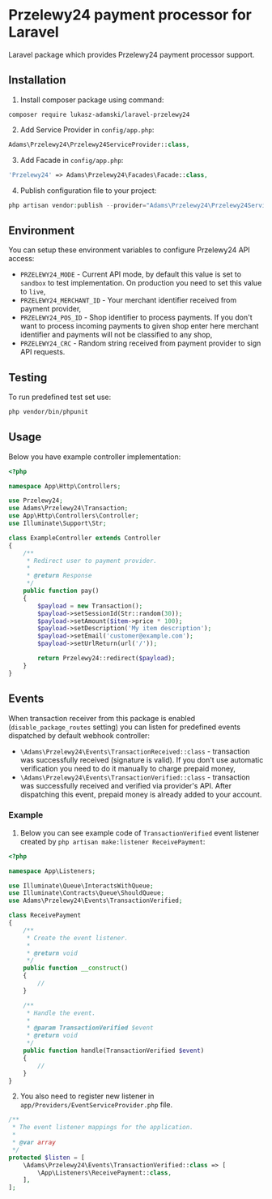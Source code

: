 # Przelewy24 payment processor for Laravel
Laravel package which provides Przelewy24 payment processor support.

## Installation
1. Install composer package using command:
```
composer require lukasz-adamski/laravel-przelewy24
```

2. Add Service Provider in `config/app.php`:
```php
Adams\Przelewy24\Przelewy24ServiceProvider::class,
```

3. Add Facade in `config/app.php`:
```php
'Przelewy24' => Adams\Przelewy24\Facades\Facade::class,
```

4. Publish configuration file to your project:
```php
php artisan vendor:publish --provider="Adams\Przelewy24\Przelewy24ServiceProvider"
```

## Environment
You can setup these environment variables to configure Przelewy24 API access:
- `PRZELEWY24_MODE` - Current API mode, by default this value is set to `sandbox` to test implementation. On production you need to set this value to `live`,
- `PRZELEWY24_MERCHANT_ID` - Your merchant identifier received from payment provider,
- `PRZELEWY24_POS_ID` - Shop identifier to process payments. If you don't want to process incoming payments to given shop enter here merchant identifier and payments will not be classified to any shop,
- `PRZELEWY24_CRC` - Random string received from payment provider to sign API requests.

## Testing
To run predefined test set use:
```bash
php vendor/bin/phpunit
```

## Usage
Below you have example controller implementation:
```php
<?php

namespace App\Http\Controllers;

use Przelewy24;
use Adams\Przelewy24\Transaction;
use App\Http\Controllers\Controller;
use Illuminate\Support\Str;

class ExampleController extends Controller
{
    /**
     * Redirect user to payment provider.
     *
     * @return Response
     */
    public function pay()
    {
        $payload = new Transaction();
        $payload->setSessionId(Str::random(30));
        $payload->setAmount($item->price * 100);
        $payload->setDescription('My item description');
        $payload->setEmail('customer@example.com');
        $payload->setUrlReturn(url('/'));

        return Przelewy24::redirect($payload);
    }
}
```

## Events
When transaction receiver from this package is enabled (`disable_package_routes` setting) you can listen for predefined events dispatched by default webhook controller:
- `\Adams\Przelewy24\Events\TransactionReceived::class` - transaction was successfully received (signature is valid). If you don't use automatic verification you need to do it manually to charge prepaid money,
- `\Adams\Przelewy24\Events\TransactionVerified::class` - transaction was successfully received and verified via provider's API. After dispatching this event, prepaid money is already added to your account.

### Example
1. Below you can see example code of `TransactionVerified` event listener created by `php artisan make:listener ReceivePayment`:
```php
<?php

namespace App\Listeners;

use Illuminate\Queue\InteractsWithQueue;
use Illuminate\Contracts\Queue\ShouldQueue;
use Adams\Przelewy24\Events\TransactionVerified;

class ReceivePayment
{
    /**
     * Create the event listener.
     *
     * @return void
     */
    public function __construct()
    {
        //
    }

    /**
     * Handle the event.
     *
     * @param TransactionVerified $event
     * @return void
     */
    public function handle(TransactionVerified $event)
    {
        //
    }
}
```

2. You also need to register new listener in `app/Providers/EventServiceProvider.php` file.
```php
/**
 * The event listener mappings for the application.
 *
 * @var array
 */
protected $listen = [
    \Adams\Przelewy24\Events\TransactionVerified::class => [
        \App\Listeners\ReceivePayment::class,
    ],
];
```